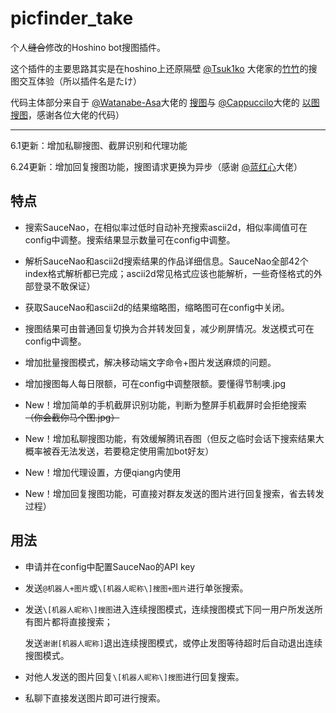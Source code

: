 # picfinder_take
个人~~缝合~~修改的Hoshino bot搜图插件。

这个插件的主要思路其实是在hoshino上还原隔壁 [@Tsuk1ko](https://github.com/Tsuk1ko) 大佬家的[竹竹](https://github.com/Tsuk1ko/cq-picsearcher-bot)的搜图交互体验（所以插件名是たけ）

代码主体部分来自于 [@Watanabe-Asa](https://github.com/Watanabe-Asa)大佬的 [搜图](https://github.com/pcrbot/Salmon-plugin-transplant#%E6%90%9C%E5%9B%BE)与 [@Cappuccilo](https://github.com/Cappuccilo)大佬的 [以图搜图](https://github.com/pcrbot/cappuccilo_plugins#%E4%BB%A5%E5%9B%BE%E6%90%9C%E5%9B%BE)，感谢各位大佬的代码）

---

6.1更新：增加私聊搜图、截屏识别和代理功能

6.24更新：增加回复搜图功能，搜图请求更换为异步（感谢 [@蓝红心](https://github.com/LHXnois)大佬）

## 特点  

- 搜索SauceNao，在相似率过低时自动补充搜索ascii2d，相似率阈值可在config中调整。搜索结果显示数量可在config中调整。  

- 解析SauceNao和ascii2d搜索结果的作品详细信息。SauceNao全部42个index格式解析都已完成；ascii2d常见格式应该也能解析，一些奇怪格式的外部登录不敢保证）  

- 获取SauceNao和ascii2d的结果缩略图，缩略图可在config中关闭。  

- 搜图结果可由普通回复切换为合并转发回复，减少刷屏情况。发送模式可在config中调整。

- 增加批量搜图模式，解决移动端文字命令+图片发送麻烦的问题。

- 增加搜图每人每日限额，可在config中调整限额。要懂得节制噢.jpg

- New！增加简单的手机截屏识别功能，判断为整屏手机截屏时会拒绝搜索 ~~（你会截你马个图.jpg）~~

- New！增加私聊搜图功能，有效缓解腾讯吞图（但反之临时会话下搜索结果大概率被吞无法发送，若要稳定使用需加bot好友）

- New！增加代理设置，方便qiang内使用

- New！增加回复搜图功能，可直接对群友发送的图片进行回复搜索，省去转发过程）


## 用法

- 申请并在config中配置SauceNao的API key

- 发送``@机器人+图片``或``\[机器人昵称\]搜图+图片``进行单张搜索。

- 发送``\[机器人昵称\]搜图``进入连续搜图模式，连续搜图模式下同一用户所发送所有图片都将直接搜索；

  发送``谢谢[机器人昵称]``退出连续搜图模式，或停止发图等待超时后自动退出连续搜图模式。

- 对他人发送的图片回复``\[机器人昵称\]搜图``进行回复搜索。

- 私聊下直接发送图片即可进行搜索。

